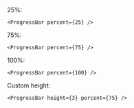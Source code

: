 25%:

    <ProgressBar percent={25} />

75%:

    <ProgressBar percent={75} />

100%:

    <ProgressBar percent={100} />

Custom height:

    <ProgressBar height={3} percent={75} />

